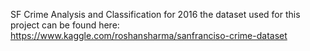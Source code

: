 SF Crime Analysis and Classification for 2016
the dataset used for this project can be found here: https://www.kaggle.com/roshansharma/sanfranciso-crime-dataset
